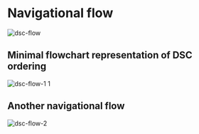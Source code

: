 # Navigational flow

![dsc-flow](https://cloud.githubusercontent.com/assets/12897928/17219763/21df32b0-54b2-11e6-8f53-0f30b9dbd25b.png)

## Minimal flowchart representation of DSC ordering

![dsc-flow-1 1](https://cloud.githubusercontent.com/assets/12897928/17260893/943f7d2e-5598-11e6-9628-c70cf551014e.png)

## Another navigational flow
![dsc-flow-2](https://cloud.githubusercontent.com/assets/12897928/17868392/500459ba-6874-11e6-9b56-a7420f2d1150.png)
